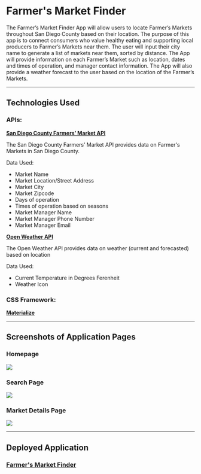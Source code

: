 # Farmer's Market Finder

The Farmer’s Market Finder App will allow users to locate Farmer’s Markets throughout San Diego County based on their location. The purpose of this app is to connect consumers who value healthy eating and supporting local producers to Farmer’s Markets near them. The user will input their city name to generate a list of markets near them, sorted by distance. The App will provide information on each Farmer’s Market such as location, dates and times of operation, and manager contact information. The App will also provide a weather forecast to the user based on the location of the Farmer’s Markets.

---

## Technologies Used

### APIs:

**[San Diego County Farmers’ Market API](https://dev.socrata.com/foundry/data.sandiegocounty.gov/xazp-q2tj)**

The San Diego County Farmers’ Market API provides data on Farmer's Markets in San Diego County.

Data Used:

- Market Name
- Market Location/Street Address
- Market City
- Market Zipcode
- Days of operation
- Times of operation based on seasons
- Market Manager Name
- Market Manager Phone Number
- Market Manager Email

**[Open Weather API](https://openweathermap.org/)**

The Open Weather API provides data on weather (current and forecasted) based on location

Data Used:

- Current Temperature in Degrees Ferenheit
- Weather Icon

### CSS Framework:

**[Materialize](https://materializecss.com/)**

---

## Screenshots of Application Pages

### Homepage

![](#)

### Search Page

![](#)

### Market Details Page

![](#)

---

## Deployed Application

### [Farmer's Market Finder](#)

